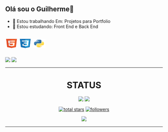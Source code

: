 ## Olá sou o Guilherme👋

  - 🔭 Estou trabalhando Em: Projetos para Portfolio
  - 🌱 Estou estudando: Front End e Back End
  
  <div style='display: inline_block'><br>
    <img align="center" alt="Rafa-HTML" height="30" width="40" src="https://raw.githubusercontent.com/devicons/devicon/master/icons/html5/html5-original.svg">
    <img align="center" alt="Rafa-CSS" height="30" width="40" src="https://raw.githubusercontent.com/devicons/devicon/master/icons/css3/css3-original.svg">
    <img align="center" alt="Rafa-Python" height="30" width="40" src="https://raw.githubusercontent.com/devicons/devicon/master/icons/python/python-original.svg">
  </div>
  
  ## 
  
  <div>
    <a href = "mailto:oguilhermeprofissional@gmail.com"><img src="https://img.shields.io/badge/-Gmail-%23333?style=for-the-badge&logo=gmail&logoColor=white" target="_blank"></a>
    <a href="https://www.linkedin.com/in/guilherme-oliveira-6aa7ab312/" target="_blank"><img src="https://img.shields.io/badge/-LinkedIn-%230077B5?style=for-the-badge&logo=linkedin&logoColor=white" target="_blank"></a> 
  </div>
  

  <!--📏LINE-->
  <hr>
  
  <!--📊💬STATTITLE / 🌐WEBSITE: https://textanim.com/ -->
  <h1 align="center">STATUS</h1>
  
  <!--📊STATSGRAPH / 🌐WEBSITE: https://github.com/anuraghazra/github-readme-stats -->
  <p align="center">
  <img src="https://github-readme-stats-trinibs-projects.vercel.app/api?username=oGiOliveira&show_icons=true&theme=tokyonight&border_color=8892D4">
  
  <!--📊STREAKSTATSGRAPH / 🌐WEBSITE: https://github.com/denvercoder1/github-readme-streak-stats -->
  <img src="https://github-readme-streak-stats-trinibs-projects.vercel.app/?user=oGiOliveira&theme=tokyonight&border=8892D4">

  <!--
    🏆TROPHY / 🌐WEBSITE: https://github.com/ryo-ma/github-profile-trophy 
    <div align="center">
    <img src="https://github-profile-trophy-trinibs-projects.vercel.app/?username=oGiOliveira&theme=matrix&no-bg=true&no-frame=true&row=1&column=4&title=MultiLanguage,Commits,Followers,PullRequest">
     </div>
  
     
  <div align="center">
  <img src="https://github-profile-trophy-trinibs-projects.vercel.app/?username=oGiOliveira&theme=matrix&no-bg=true&no-frame=true&row=1&column=4&title=Repositories,Issues,Organizations,Stars">
   </div>
   -->
  
  <!--📛BADGES / 🌐WEBSITE: https://github.com/DenverCoder1/custom-icon-badges && https://github.com/idealclover/GitHub-Star-Counter -->
  <p align="center">
    <a href="https://github.com/oGiOliveira?tab=stars&sort=stargazers">
      <img alt="total stars" title="Total stars on GitHub" src="https://custom-icon-badges.demolab.com/badge/dynamic/json?logo=star&color=D1A6FF&labelColor=444952&label=Stars&style=for-the-badge&query=%24.stars&url=https://api.github-star-counter.workers.dev/user/oGiOliveira"/></a>
  <a href="https://github.com/oGiOliveira?tab=followers">
      <img alt="followers" title="Follow me on Github" src="https://custom-icon-badges.herokuapp.com/github/followers/oGiOliveira?color=6873D6&labelColor=444952&style=for-the-badge&logo=person-add&label=Followers&logoColor=white"/></a>
  
  <!--👀VIEWS / 🌐WEBSITE: https://github.com/antonkomarev/github-profile-views-counter -->
  <p align="center">
  <img src="https://komarev.com/ghpvc/?username=oGiOliveira&color=2A3780&style=for-the-badge">
  
  <!--
  🐍💬SNAKETITLE / 🌐WEBSITE: https://textanim.com/ 
  <p align="center">
  <h2 align="center">CONTRIBUIÇÃO EM GRADE</h2>
  
  🐍📈SNAKEGRAPH / 🌐WEBSITE: https://github.com/Platane/snk & https://github.com/ironmaniiith/Github-profile-name-writer
  <img src="https://raw.githubusercontent.com/Platane/snk/output/github-contribution-grid-snake-dark.svg" width="100%">
  </details>
  -->
  
  <!--📏LINE-->
  <hr>
  
